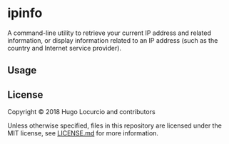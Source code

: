 # ipinfo

A command-line utility to retrieve your current IP address and related
information, or display information related to an IP address (such as
the country and Internet service provider).

## Usage

## License

Copyright © 2018 Hugo Locurcio and contributors

Unless otherwise specified, files in this repository are licensed under the
MIT license, see [LICENSE.md](LICENSE.md) for more information.
